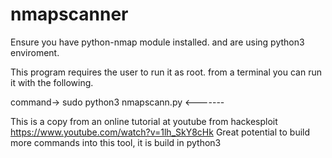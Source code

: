# nmapscanner

Ensure you have python-nmap module installed.
and are using python3 enviroment.

This program requires the user to run it as root.
from a terminal you can run it with the following.

command->
sudo python3 nmapscann.py
<-------

This is a copy from an online tutorial at youtube from hackesploit https://www.youtube.com/watch?v=1lh_SkY8cHk
Great potential to build more commands into this tool, it is build in python3 
